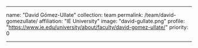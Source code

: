 ---

name: "David Gómez-Ullate"
collection: team
permalink: /team/david-gomezullate/
affiliation: "IE University"
image: "david-gullate.png"
profile: "https://www.ie.edu/university/about/faculty/david-gomez-ullate/"
priority: 0

---